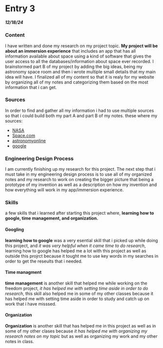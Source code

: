 # Entry 3
##### 12/18/24

 ### Content 
I have written and done my research on my project topic. **My project will be about an immersion experience** that includes an app that has all information available about space using a kind of software that gives the user access to all the databases/information about space ever recorded. I brainstormed part B of my project by adding the big ideas, being my astronomy space room and then i wrote multiple small details that my main idea will have. I finalized all of my content so that it is realy for my website by organizing all of my notes and categorizing them based on the most information that i can get.

 ### Sources 
In order to find and gather all my information i had to use multiple sources so that i could build both my part A and part B of my notes. these where my sources:
* [NASA](nasa.gov)
* [Space.com](https://www.space.com/best-stargazing-apps)
* [astronomyonline](https://astronomyonline.org/AstronomySoftware.asp)
* [google](google)

### Engineering Design Process
I am currently finishing up my research for this project. The next step that i must take in my engineering design process is to use all of my organized notes and my research to work on creating the bigger picture that being a prototype of my invention as well as a description on how my invention and how everything will work in my app/immersion experience.

### Skills 
a few skills that i learned after starting this project where, **learning how to google, time management, and organization.**

#### Googling
**learning how to google** was a very esential skill that i picked up while doing this project, and _it was very helpful when it came time to do research_, learning how to google has helped me a lot with this project as well as outside this projrct because it tought me to use key words in my searches in order to get the reseults that i needed.

#### Time managment
**time management** is another skill that helped me while working on the freedom project, _it has helped me with setting time aside in order to do research_, this skill also helped me in some of my other classes because it has helped me with setting time aside in order to study and catch up on work that i have misssed.

#### Organization
**Organization** is another skill that has helped me in this project as well as in some of my other clases because _it has helped me with organizing my research notes on my topic_ but as well as organizing my work and my other notes in class. 
